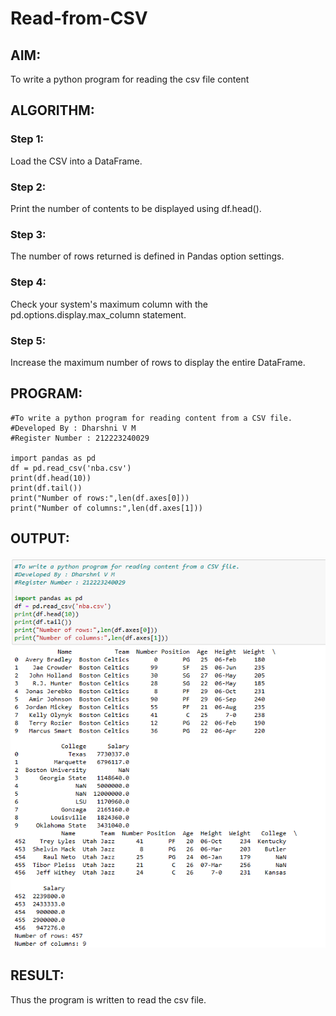 # Read-from-CSV

## AIM:
To write a python program for reading the csv file content

## ALGORITHM:

### Step 1:
Load the CSV into a DataFrame.

### Step 2:
Print the number of contents to be displayed using df.head().

### Step 3:
The number of rows returned is defined in Pandas option settings.

### Step 4:
Check your system's maximum column with the pd.options.display.max_column statement.

### Step 5:
Increase the maximum number of rows to display the entire DataFrame.

## PROGRAM:
```
#To write a python program for reading content from a CSV file.
#Developed By : Dharshni V M 
#Register Number : 212223240029

import pandas as pd
df = pd.read_csv('nba.csv')
print(df.head(10))
print(df.tail())
print("Number of rows:",len(df.axes[0]))
print("Number of columns:",len(df.axes[1]))
```
## OUTPUT:
![output](output.png)

## RESULT:
Thus the program is written to read the csv file.